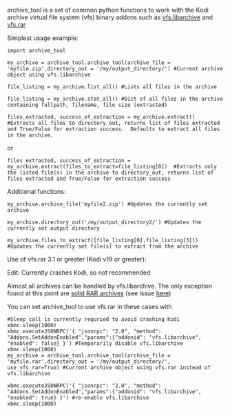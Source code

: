 
archive_tool is a set of common python functions to work with the Kodi archive virtual file system (vfs) binary addons such as [vfs.libarchive](https://github.com/xbmc/vfs.libarchive) and [vfs.rar](https://github.com/xbmc/vfs.rar)

Simplest usage example:
```
import archive_tool

my_archive = archive_tool.archive_tool(archive_file = 'myfile.zip',directory_out = '/my/output_directory/') #Current archive object using vfs.libarchive

file_listing = my_archive.list_all() #Lists all files in the archive

file_listing = my_archive.stat_all() #Dict of all files in the archive containing fullpath, filename, file size (extracted)

files_extracted, success_of_extraction = my_archive.extract()  #Extracts all files to directory_out, returns list of files extracted and True/False for extraction success.  Defaults to extract all files in the archive.
```
or
```
files_extracted, success_of_extraction = my_archive.extract(files_to_extract=file_listing[0])  #Extracts only the listed file(s) in the archive to directory_out, returns list of files extracted and True/False for extraction success
```
Additional functions:
```
my_archive.archive_file('myfile2.zip') #Updates the currently set archive

my_archive.directory_out('/my/output_directory2/') #Updates the currently set output directory

my_archive.files_to_extract([file_listing[0],file_listing[3]]) #Updates the currently set file(s) to extract from the archive
```

Use of vfs.rar 3.1 or greater (Kodi v19 or greater):

Edit:  Currently crashes Kodi, so not recommended

Almost all archives can be handled by vfs.libarchive.  The only exception found at this point are [solid RAR archives](https://www.winrar-france.fr/winrar_instructions_for_use/source/html/HELPArcSolid.htm) (see issue [here](https://github.com/xbmc/vfs.libarchive/issues/35))

You can set archive_tool to use vfs.rar in these cases with

```
#Sleep call is currently requried to avoid crashing Kodi
xbmc.sleep(1000)
xbmc.executeJSONRPC('{ "jsonrpc": "2.0", "method": "Addons.SetAddonEnabled","params":{"addonid": "vfs.libarchive", "enabled": false} }') #Temporarily disable vfs.libarchive
xbmc.sleep(1000)
my_archive = archive_tool.archive_tool(archive_file = 'myfile.rar',directory_out = '/my/output_directory/', use_vfs_rar=True) #Current archive object using vfs.rar instead of vfs.libarchive

xbmc.executeJSONRPC('{ "jsonrpc": "2.0", "method": "Addons.SetAddonEnabled","params":{"addonid": "vfs.libarchive", "enabled": true} }') #re-enable vfs.libarchive
xbmc.sleep(1000)
```
